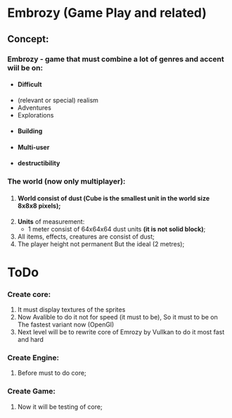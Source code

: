 # **Embrozy (Game Play and related)**

## Concept:

### Embrozy - game that must combine a lot of genres and accent wiil be on:

* #### Difficult
* (relevant or special) realism
* Adventures
* Explorations
* #### Building
* #### Multi-user
* #### destructibility

### The world (now only multiplayer):

1. #### World consist of dust (Сube is the smallest unit in the world size 8x8x8 pixels);
2. **Units** of measurement:
   * 1 meter consist of 64x64x64 dust units **(it is not solid block)**;
3. All items, effects, creatures are consist of dust;
4. The player height not permanent But the ideal (2 metres);

# ToDo

### Create core:

1. It must display textures of the sprites
2. Now Avalible to do it not for speed (it must to be), So it must to be on The fastest variant now (OpenGl)
3. Next level will be to rewrite core of Emrozy by Vullkan to do it most fast and hard

### Create Engine:

1. Before must to do core;

### Create Game:

1. Now it will be testing of core;
